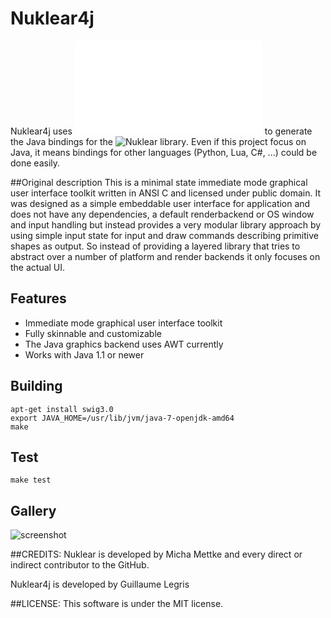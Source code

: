 
# Nuklear4j

Nuklear4j uses ![SWIG 3](www.swig.org) to generate the Java bindings for the ![Nuklear library](https://github.com/vurtun/nuklear). Even if this project focus on Java, it means bindings for other languages (Python, Lua, C#, ...) could be done easily.

##Original description
This is a minimal state immediate mode graphical user interface toolkit
written in ANSI C and licensed under public domain. It was designed as a simple
embeddable user interface for application and does not have any dependencies,
a default renderbackend or OS window and input handling but instead provides a very modular
library approach by using simple input state for input and draw
commands describing primitive shapes as output. So instead of providing a
layered library that tries to abstract over a number of platform and
render backends it only focuses on the actual UI.

## Features
- Immediate mode graphical user interface toolkit
- Fully skinnable and customizable
- The Java graphics backend uses AWT currently
- Works with Java 1.1 or newer

## Building

```
apt-get install swig3.0 
export JAVA_HOME=/usr/lib/jvm/java-7-openjdk-amd64
make
```

## Test

```
make test
```

## Gallery
![screenshot](https://raw.githubusercontent.com/glegris/nuklear4j/resources/nuklear4j%20-%2013052016.png)

##CREDITS:
Nuklear is developed by Micha Mettke and every direct or indirect contributor to the GitHub.

Nuklear4j is developed by Guillaume Legris

##LICENSE:
This software is under the MIT license.

